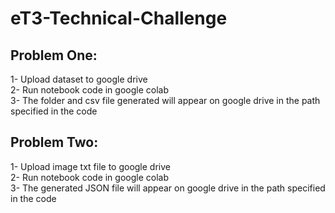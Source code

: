 # eT3-Technical-Challenge
## Problem One:
1- Upload dataset to google drive <br>
2- Run notebook code in google colab  <br>
3- The folder and csv file generated will appear on google drive in the path specified in the code  <br>

## Problem Two:
1- Upload image txt file to google drive  <br>
2- Run notebook code in google colab  <br>
3- The generated JSON file will appear on google drive in the path specified in the code  <br>
